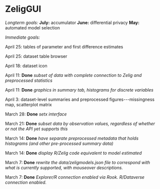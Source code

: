 ZeligGUI
========

*Longterm goals:*
**July:** accumulator  **June:** differential privacy **May:** automated model selection

*Immediate goals:*

April 25: tables of parameter and first difference estimates

April 25: dataset table browser

April 18: dataset icon

April 11: **Done** *subset of data with complete connection to Zelig and preprocessed statistics*

April 11: **Done** *graphics in summary tab, histograms for discrete variables*

April 3: dataset-level summaries and preprocessed figures---missingness map, scatterplot matrix

March 28: **Done** *setx interface*

March 21: **Done** *subset data by observation values, regardless of whether or not the API yet supports this*

March 14: **Done** *have separate preprocessed metadata that holds histograms (and other pre-processed summary data)*

March 14: **Done** *display R/Zelig code equivalent to model estimated*

March 7: **Done** *rewrite the data/zeligmodels.json file to correspond with what is currently supported, with mouseover descriptions.*  

March 7: **Done** *Explorer/R connection enabled via Rook.  R/Dataverse connection enabled.*

